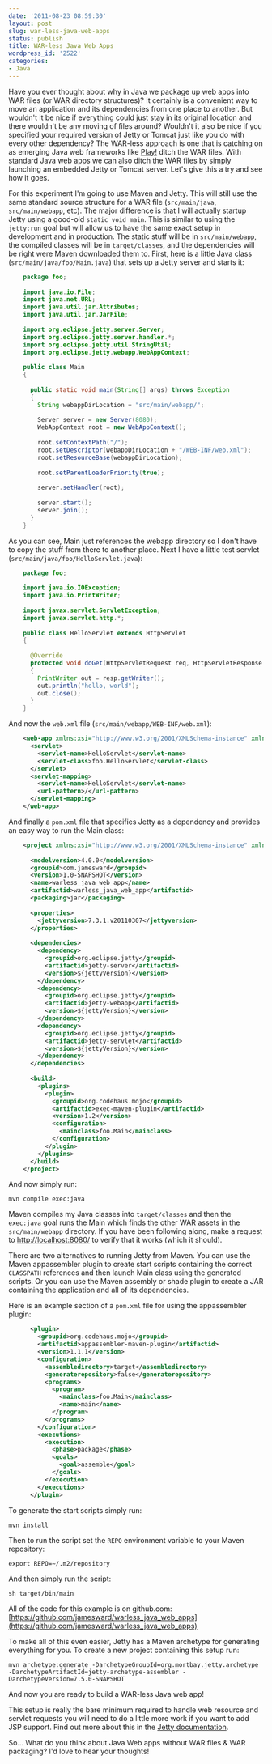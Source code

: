 ```yaml
---
date: '2011-08-23 08:59:30'
layout: post
slug: war-less-java-web-apps
status: publish
title: WAR-less Java Web Apps
wordpress_id: '2522'
categories:
- Java
---
```


Have you ever thought about why in Java we package up web apps into WAR files (or WAR directory structures)? It certainly is a convenient way to move an application and its dependencies from one place to another. But wouldn't it be nice if everything could just stay in its original location and there wouldn't be any moving of files around? Wouldn't it also be nice if you specified your required version of Jetty or Tomcat just like you do with every other dependency? The WAR-less approach is one that is catching on as emerging Java web frameworks like [Play!](http://www.playframework.org/) ditch the WAR files. With standard Java web apps we can also ditch the WAR files by simply launching an embedded Jetty or Tomcat server. Let's give this a try and see how it goes.

For this experiment I'm going to use Maven and Jetty. This will still use the same standard source structure for a WAR file (`src/main/java`, `src/main/webapp`, etc). The major difference is that I will actually startup Jetty using a good-old `static void main`. This is similar to using the `jetty:run` goal but will allow us to have the same exact setup in development and in production. The static stuff will be in `src/main/webapp`, the compiled classes will be in `target/classes`, and the dependencies will be right were Maven downloaded them to. First, here is a little Java class (`src/main/java/foo/Main.java`) that sets up a Jetty server and starts it:

```java
    package foo;
    
    import java.io.File;
    import java.net.URL;
    import java.util.jar.Attributes;
    import java.util.jar.JarFile;
    
    import org.eclipse.jetty.server.Server;
    import org.eclipse.jetty.server.handler.*;
    import org.eclipse.jetty.util.StringUtil;
    import org.eclipse.jetty.webapp.WebAppContext;
    
    public class Main
    {
    
      public static void main(String[] args) throws Exception
      {
        String webappDirLocation = "src/main/webapp/";
    
        Server server = new Server(8080);
        WebAppContext root = new WebAppContext();
    
        root.setContextPath("/");
        root.setDescriptor(webappDirLocation + "/WEB-INF/web.xml");
        root.setResourceBase(webappDirLocation);
    
        root.setParentLoaderPriority(true);
    
        server.setHandler(root);
    
        server.start();
        server.join();
      }
    }
```

As you can see, Main just references the webapp directory so I don't have to copy the stuff from there to another place. Next I have a little test servlet (`src/main/java/foo/HelloServlet.java`):

```java
    package foo;
    
    import java.io.IOException;
    import java.io.PrintWriter;
    
    import javax.servlet.ServletException;
    import javax.servlet.http.*;
    
    public class HelloServlet extends HttpServlet
    {   
    
      @Override
      protected void doGet(HttpServletRequest req, HttpServletResponse resp) throws ServletException, IOException
      {
        PrintWriter out = resp.getWriter();
        out.println("hello, world");
        out.close();
      }
    }
```

And now the `web.xml` file (`src/main/webapp/WEB-INF/web.xml`):

```xml
    <web-app xmlns:xsi="http://www.w3.org/2001/XMLSchema-instance" xmlns:web="http://java.sun.com/xml/ns/javaee/web-app_2_5.xsd" xmlns="http://java.sun.com/xml/ns/javaee" xsi:schemalocation="http://java.sun.com/xml/ns/javaee http://java.sun.com/xml/ns/javaee/web-app_2_5.xsd" version="2.5">
      <servlet>
        <servlet-name>HelloServlet</servlet-name>
        <servlet-class>foo.HelloServlet</servlet-class>
      </servlet>
      <servlet-mapping>
        <servlet-name>HelloServlet</servlet-name>
        <url-pattern>/</url-pattern>
      </servlet-mapping>
    </web-app>
```

And finally a `pom.xml` file that specifies Jetty as a dependency and provides an easy way to run the Main class:

```xml
    <project xmlns:xsi="http://www.w3.org/2001/XMLSchema-instance" xmlns="http://maven.apache.org/POM/4.0.0" xsi:schemalocation="http://maven.apache.org/POM/4.0.0 http://maven.apache.org/maven-v4_0_0.xsd">
    
      <modelversion>4.0.0</modelversion>
      <groupid>com.jamesward</groupid>
      <version>1.0-SNAPSHOT</version>
      <name>warless_java_web_app</name>
      <artifactid>warless_java_web_app</artifactid>
      <packaging>jar</packaging>
    
      <properties>
        <jettyversion>7.3.1.v20110307</jettyversion>
      </properties>
    
      <dependencies>
        <dependency>
          <groupid>org.eclipse.jetty</groupid>
          <artifactid>jetty-server</artifactid>
          <version>${jettyVersion}</version>
        </dependency>
        <dependency>
          <groupid>org.eclipse.jetty</groupid>
          <artifactid>jetty-webapp</artifactid>
          <version>${jettyVersion}</version>
        </dependency>
        <dependency>
          <groupid>org.eclipse.jetty</groupid>
          <artifactid>jetty-servlet</artifactid>
          <version>${jettyVersion}</version>
        </dependency>
      </dependencies>
    
      <build>
        <plugins>
          <plugin>
            <groupid>org.codehaus.mojo</groupid>
            <artifactid>exec-maven-plugin</artifactid>
            <version>1.2</version>
            <configuration>
              <mainclass>foo.Main</mainclass>
            </configuration>
          </plugin>
        </plugins>
      </build>
    </project>
```

And now simply run:

    mvn compile exec:java

Maven compiles my Java classes into `target/classes` and then the `exec:java` goal runs the Main which finds the other WAR assets in the `src/main/webapp` directory. If you have been following along, make a request to [http://localhost:8080/](http://localhost:8080/) to verify that it works (which it should).

There are two alternatives to running Jetty from Maven. You can use the Maven appassembler plugin to create start scripts containing the correct `CLASSPATH` references and then launch Main class using the generated scripts. Or you can use the Maven assembly or shade plugin to create a JAR containing the application and all of its dependencies.

Here is an example section of a `pom.xml` file for using the appassembler plugin:

```xml
      <plugin>
        <groupid>org.codehaus.mojo</groupid>
        <artifactid>appassembler-maven-plugin</artifactid>
        <version>1.1.1</version>
        <configuration>
          <assembledirectory>target</assembledirectory> 
          <generaterepository>false</generaterepository>
          <programs>
            <program>
              <mainclass>foo.Main</mainclass>
              <name>main</name>
            </program>
          </programs>
        </configuration>
        <executions>
          <execution>
            <phase>package</phase>
            <goals>
              <goal>assemble</goal>
            </goals>
          </execution>          
        </executions>
      </plugin>
```

To generate the start scripts simply run:

    mvn install

Then to run the script set the `REPO` environment variable to your Maven repository:

    export REPO=~/.m2/repository

And then simply run the script:

    sh target/bin/main

All of the code for this example is on github.com:  
[https://github.com/jamesward/warless_java_web_apps](https://github.com/jamesward/warless_java_web_apps)

To make all of this even easier, Jetty has a Maven archetype for generating everything for you. To create a new project containing this setup run:

    mvn archetype:generate -DarchetypeGroupId=org.mortbay.jetty.archetype -DarchetypeArtifactId=jetty-archetype-assembler -DarchetypeVersion=7.5.0-SNAPSHOT

And now you are ready to build a WAR-less Java web app!

This setup is really the bare minimum required to handle web resource and servlet requests you will need to do a little more work if you want to add JSP support. Find out more about this in the [Jetty documentation](http://wiki.eclipse.org/Jetty/Tutorial/Embedding_Jetty#Embedding_JSP).

So... What do you think about Java Web apps without WAR files & WAR packaging? I'd love to hear your thoughts!
